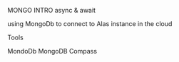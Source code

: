 MONGO INTRO async & await

using MongoDb to connect to Alas instance in the cloud

Tools

  MondoDb
  MongoDB Compass
  